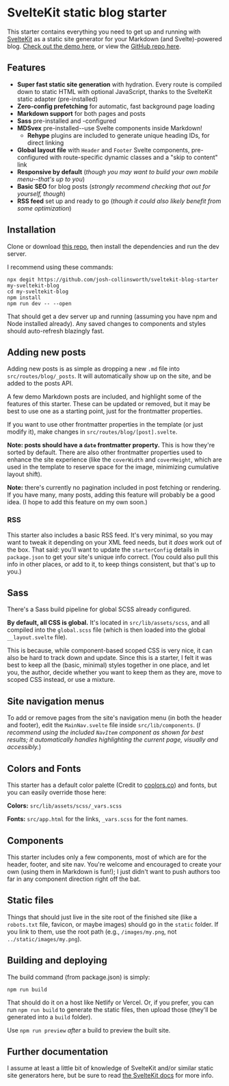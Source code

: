 # SvelteKit static blog starter

This starter contains everything you need to get up and running with [SvelteKit](https://kit.svelte.dev/) as a static site generator for your Markdown (and Svelte)-powered blog. [Check out the demo here](https://sveltekit-static-starter.netlify.app/), or view the [GitHub repo here](https://github.com/josh-collinsworth/sveltekit-blog-starter).

## Features

- **Super fast static site generation** with hydration. Every route is compiled down to static HTML with optional JavaScript, thanks to the SvelteKit static adapter (pre-installed)
- **Zero-config prefetching** for automatic, fast background page loading
- **Markdown support** for both pages and posts
- **Sass** pre-installed and -configured
- **MDSvex** pre-installed--use Svelte components inside Markdown!
  - **Rehype** plugins are included to generate unique heading IDs, for direct linking
- **Global layout file** with `Header` and `Footer` Svelte components, pre-configured with route-specific dynamic classes and a "skip to content" link
- **Responsive by default** (_though you may want to build your own mobile menu--that's up to you_)
- **Basic SEO** for blog posts (_strongly recommend checking that out for yourself, though_)
- **RSS feed** set up and ready to go (_though it could also likely benefit from some optimization_)


## Installation

Clone or download [this repo](https://github.com/josh-collinsworth/sveltekit-blog-starter), then install the dependencies and run the dev server.

I recommend using these commands:

```
npx degit https://github.com/josh-collinsworth/sveltekit-blog-starter my-sveltekit-blog
cd my-sveltekit-blog
npm install
npm run dev -- --open
```

That should get a dev server up and running (assuming you have npm and Node installed already). Any saved changes to components and styles should auto-refresh blazingly fast.


## Adding new posts

Adding new posts is as simple as dropping a new `.md` file into `src/routes/blog/_posts`. It will automatically show up on the site, and be added to the posts API.

A few demo Markdown posts are included, and highlight some of the features of this starter. These can be updated or removed, but it may be best to use one as a starting point, just for the frontmatter properties.

If you want to use other frontmatter properties in the template (or just modify it), make changes in `src/routes/blog/[post].svelte`.

**Note: posts should have a `date` frontmatter property.** This is how they're sorted by default. There are also other frontmatter properties used to enhance the site experience (like the `coverWidth` and `coverHeight`, which are used in the template to reserve space for the image, minimizing cumulative layout shift).

**Note:** there's currently no pagination included in post fetching or rendering. If you have many, many posts, adding this feature will probably be a good idea. (I hope to add this feature on my own soon.)


### RSS

This starter also includes a basic RSS feed. It's very minimal, so you may want to tweak it depending on your XML feed needs, but it _does_ work out of the box. That said: you'll want to update the `starterConfig` details in `package.json` to get your site's unique info correct. (You could also pull this info in other places, or add to it, to keep things consistent, but that's up to you.)
  

## Sass

There's a Sass build pipeline for global SCSS already configured.

**By default, all CSS is global.** It's located in `src/lib/assets/scss`, and all compiled into the `global.scss` file (which is then loaded into the global `__layout.svelte` file).

This is because, while component-based scoped CSS is very nice, it can also be hard to track down and update. Since this is a starter, I felt it was best to keep all the (basic, minimal) styles together in one place, and let you, the author, decide whether you want to keep them as they are, move to scoped CSS instead, or use a mixture.


## Site navigation menus

To add or remove pages from the site's navigation menu (in both the header and footer), edit the `MainNav.svelte` file inside `src/lib/components`. (_I recommend using the included `NavItem` component as shown for best results; it automatically handles highlighting the current page, visually and accessibly._)


## Colors and Fonts

This starter has a default color palette (Credit to [coolors.co](https://coolors.co/palettes/trending)) and fonts, but you can easily override those here:

**Colors:** `src/lib/assets/scss/_vars.scss`
  
**Fonts:** `src/app.html` for the links, `_vars.scss` for the font names.


## Components

This starter includes only a few components, most of which are for the header, footer, and site nav. You're welcome and encouraged to create your own (using them in Markdown is fun!); I just didn't want to push authors too far in any component direction right off the bat.


## Static files

Things that should just live in the site root of the finished site (like a `robots.txt` file, favicon, or maybe images) should go in the `static` folder. If you link to them, use the root path (e.g., `/images/my.png`, not `../static/images/my.png`).


## Building and deploying

The build command (from package.json) is simply:

```
npm run build
```

That should do it on a host like Netlify or Vercel. Or, if you prefer, you can run `npm run build` to generate the static files, then upload those (they'll be generated into a `build` folder).

Use `npm run preview` _after_ a build to preview the built site.


## Further documentation

I assume at least a little bit of knowledge of SvelteKit and/or similar static site generators here, but be sure to read [the SvelteKit docs](https://kit.svelte.dev/docs) for more info.